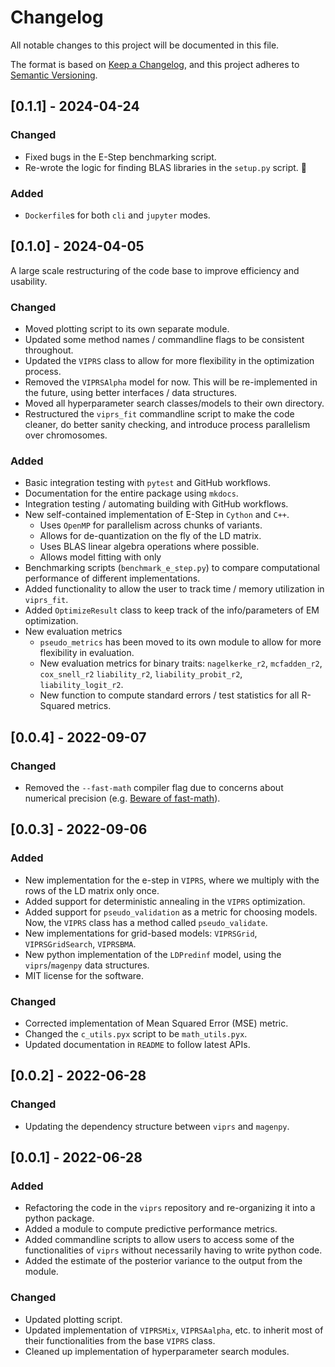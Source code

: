 # Changelog

All notable changes to this project will be documented in this file.

The format is based on [Keep a Changelog](https://keepachangelog.com/en/1.0.0/),
and this project adheres to [Semantic Versioning](https://semver.org/spec/v2.0.0.html).

## [0.1.1] - 2024-04-24

### Changed

- Fixed bugs in the E-Step benchmarking script.
- Re-wrote the logic for finding BLAS libraries in the `setup.py` script. :crossed_fingers:

### Added

- `Dockerfile`s for both `cli` and `jupyter` modes.

## [0.1.0] - 2024-04-05

A large scale restructuring of the code base to improve efficiency and usability.

### Changed

- Moved plotting script to its own separate module.
- Updated some method names / commandline flags to be consistent throughout.
- Updated the `VIPRS` class to allow for more flexibility in the optimization process.
- Removed the `VIPRSAlpha` model for now. This will be re-implemented in the future, 
using better interfaces / data structures.
- Moved all hyperparameter search classes/models to their own directory.
- Restructured the `viprs_fit` commandline script to make the code cleaner, 
do better sanity checking, and introduce process parallelism over chromosomes.

### Added

- Basic integration testing with `pytest` and GitHub workflows.
- Documentation for the entire package using `mkdocs`.
- Integration testing / automating building with GitHub workflows.
- New self-contained implementation of E-Step in `Cython` and `C++`.
  - Uses `OpenMP` for parallelism across chunks of variants.
  - Allows for de-quantization on the fly of the LD matrix.
  - Uses BLAS linear algebra operations where possible.
  - Allows model fitting with only 
- Benchmarking scripts (`benchmark_e_step.py`) to compare computational performance of different implementations.
- Added functionality to allow the user to track time / memory utilization in `viprs_fit`.
- Added `OptimizeResult` class to keep track of the info/parameters of EM optimization.
- New evaluation metrics
  - `pseudo_metrics` has been moved to its own module to allow for more flexibility in evaluation.
  - New evaluation metrics for binary traits: `nagelkerke_r2`, `mcfadden_r2`, 
  `cox_snell_r2` `liability_r2`, `liability_probit_r2`, `liability_logit_r2`.
  - New function to compute standard errors / test statistics for all R-Squared metrics.

## [0.0.4] - 2022-09-07

### Changed

- Removed the `--fast-math` compiler flag due to concerns about 
numerical precision (e.g. [Beware of fast-math](https://simonbyrne.github.io/notes/fastmath/)).

## [0.0.3] - 2022-09-06

### Added

- New implementation for the e-step in `VIPRS`, where we multiply with the rows of the
LD matrix only once.
- Added support for deterministic annealing in the `VIPRS` optimization.
- Added support for `pseudo_validation` as a metric for choosing models. Now, the
`VIPRS` class has a method called `pseudo_validate`.
- New implementations for grid-based models: `VIPRSGrid`, `VIPRSGridSearch`, `VIPRSBMA`.
- New python implementation of the `LDPredinf` model, using the `viprs`/`magenpy` 
data structures.
- MIT license for the software.

### Changed

- Corrected implementation of Mean Squared Error (MSE) metric.
- Changed the `c_utils.pyx` script to be `math_utils.pyx`.
- Updated documentation in `README` to follow latest APIs.

## [0.0.2] - 2022-06-28

### Changed

- Updating the dependency structure between `viprs` and `magenpy`.

## [0.0.1] - 2022-06-28

### Added

- Refactoring the code in the  `viprs` repository and re-organizing it into a python package.
- Added a module to compute predictive performance metrics.
- Added commandline scripts to allow users to access some of the functionalities of `viprs` without 
necessarily having to write python code.
- Added the estimate of the posterior variance to the output from the module.  

### Changed

- Updated plotting script.
- Updated implementation of `VIPRSMix`, `VIPRSAalpha`, etc. to inherit most 
of their functionalities from the base `VIPRS` class.
- Cleaned up implementation of hyperparameter search modules.

